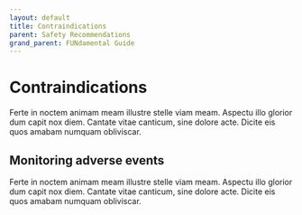 ```yaml
---
layout: default
title: Contraindications
parent: Safety Recommendations
grand_parent: FUNdamental Guide
---
```


# Contraindications
Ferte in noctem animam meam illustre stelle viam meam. Aspectu illo glorior dum capit nox diem. Cantate vitae canticum, sine dolore acte. Dicite eis quos amabam numquam obliviscar.

## Monitoring adverse events
Ferte in noctem animam meam illustre stelle viam meam. Aspectu illo glorior dum capit nox diem. Cantate vitae canticum, sine dolore acte. Dicite eis quos amabam numquam obliviscar.
